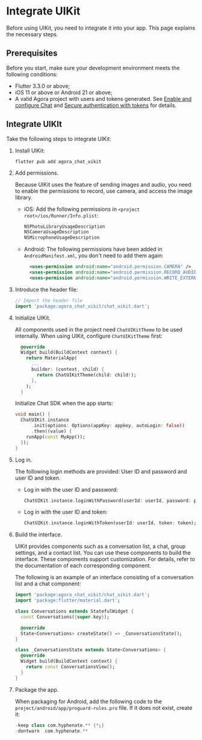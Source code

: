 # Integrate UIKit

Before using UIKit, you need to integrate it into your app. This page explains the necessary steps. 

## Prerequisites

Before you start, make sure your development environment meets the following conditions:

- Flutter 3.3.0 or above;
- iOS 11 or above or Android 21 or above;
- A valid Agora project with users and tokens generated. See [Enable and configure Chat](https://docs.agora.io/en/agora-chat/get-started/enable) and [Secure authentication with tokens](https://docs.agora.io/en/agora-chat/develop/authentication) for details. 

## Integrate UIKIt

Take the following steps to integrate UIKit:

1. Install UIKit:

   ```
   flutter pub add agora_chat_uikit
   ```

1. Add permissions.

   Because UIKit uses the feature of sending images and audio, you need to enable the permissions to record, use camera, and access the image library.

   - iOS: Add the following permissions in `<project root>/ios/Runner/Info.plist`:

     ```xml
     NSPhotoLibraryUsageDescription
     NSCameraUsageDescription
     NSMicrophoneUsageDescription
     ```
   
   - Android: The following permissions have been added in `AndroidManifest.xml`, you don't need to add them again:

     ```xml
       <uses-permission android:name="android.permission.CAMERA" />
       <uses-permission android:name="android.permission.RECORD_AUDIO" />
       <uses-permission android:name="android.permission.WRITE_EXTERNAL_STORAGE" />
     ```
   
1. Introduce the header file:

    ```dart
    // Import the header file
    import 'package:agora_chat_uikit/chat_uikit.dart';
    ```

1. Initialize UIKit.

   All components used in the project need `ChatUIKitTheme` to be used internally. When using UIKit, configure  `ChatUIKitTheme` first:

   ```dart
     @override
     Widget build(BuildContext context) {
       return MaterialApp(
         ...
         builder: (context, child) {
           return ChatUIKitTheme(child: child!);
         },
       );
     }
   ```
   
   Initialize Chat SDK when the app starts:

   ```dart
   void main() {
     ChatUIKit.instance
         .init(options: Options(appKey: appkey, autoLogin: false))
         .then((value) {
       runApp(const MyApp());
     });
   }
   ```

1. Log in.

    The following login methods are provided: User ID and password and user ID and token. 

    - Log in with the user ID and password:

      ```dart
      ChatUIKit.instance.loginWithPassword(userId: userId, password: password);
      ```
   
    - Log in with the user ID and token:

      ```dart
      ChatUIKit.instance.loginWithToken(userId: userId, token: token);
      ```

1. Build the interface.

   UIKit provides components such as a conversation list, a chat, group settings, and a contact list. You can use these components to build the interface. These components support customization. For details, refer to the documentation of each corresponding component.
   
   The following is an example of an interface consisting of a conversation list and a chat component:

   ```dart
   import 'package:agora_chat_uikit/chat_uikit.dart';
   import 'package:flutter/material.dart';
   
   class Conversations extends StatefulWidget {
     const Conversations({super.key});
   
     @override
     State<Conversations> createState() => _ConversationsState();
   }
   
   class _ConversationsState extends State<Conversations> {
     @override
     Widget build(BuildContext context) {
       return const ConversationsView();
     }
   }
   ```
   
1. Package the app.

   When packaging for Android, add the following code to the `project/android/app/proguard-rules.pro` file. If it does not exist, create it:

    ```dart
    -keep class com.hyphenate.** {*;}
    -dontwarn  com.hyphenate.**
    ```